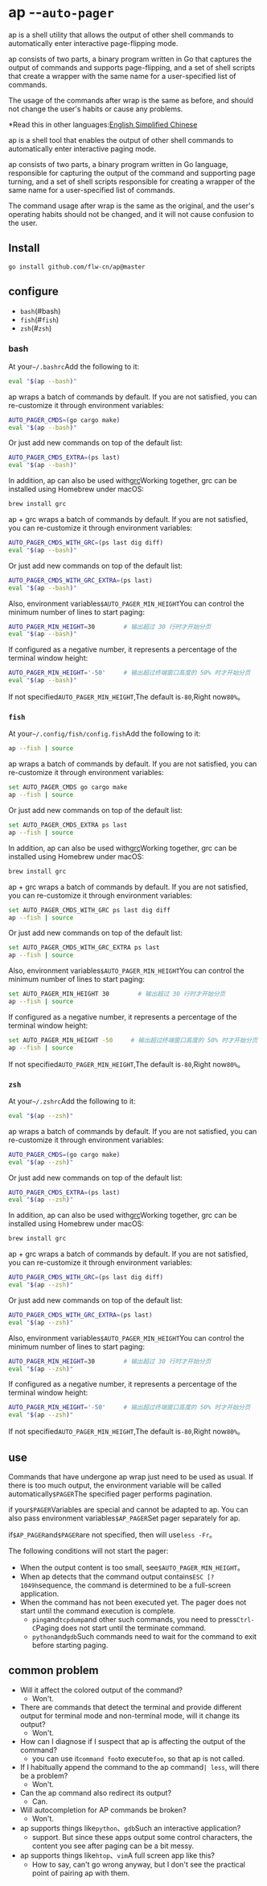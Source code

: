 # ap --`auto-pager`

ap is a shell utility that allows the output of other shell commands to automatically enter interactive page-flipping mode.

ap consists of two parts, a binary program written in Go that captures the output of commands and supports page-flipping, and a set of shell scripts that create a wrapper with the same name for a user-specified list of commands.

The usage of the commands after wrap is the same as before, and should not change the user's habits or cause any problems.

\*Read this in other languages:[English](README_en.md),[Simplified Chinese](README.md)

ap is a shell tool that enables the output of other shell commands to automatically enter interactive paging mode.

ap consists of two parts, a binary program written in Go language, responsible for capturing the output of the command and supporting page turning,
and a set of shell scripts responsible for creating a wrapper of the same name for a user-specified list of commands.

The command usage after wrap is the same as the original, and the user's operating habits should not be changed, and it will not cause confusion to the user.

## Install

    go install github.com/flw-cn/ap@master

## configure

-   `bash`(#bash)
-   `fish`(#`fish`)
-   `zsh`(#`zsh`)

### bash

At your`~/.bashrc`Add the following to it:

```sh
eval "$(ap --bash)"
```

ap wraps a batch of commands by default. If you are not satisfied, you can re-customize it through environment variables:

```sh
AUTO_PAGER_CMDS=(go cargo make)
eval "$(ap --bash)"
```

Or just add new commands on top of the default list:

```sh
AUTO_PAGER_CMDS_EXTRA=(ps last)
eval "$(ap --bash)"
```

In addition, ap can also be used with[grc](https://github.com/garabik/grc)Working together, grc can be installed using Homebrew under macOS:

```sh
brew install grc
```

ap + grc wraps a batch of commands by default. If you are not satisfied, you can re-customize it through environment variables:

```sh
AUTO_PAGER_CMDS_WITH_GRC=(ps last dig diff)
eval "$(ap --bash)"
```

Or just add new commands on top of the default list:

```sh
AUTO_PAGER_CMDS_WITH_GRC_EXTRA=(ps last)
eval "$(ap --bash)"
```

Also, environment variables`$AUTO_PAGER_MIN_HEIGHT`You can control the minimum number of lines to start paging:

```sh
AUTO_PAGER_MIN_HEIGHT=30        # 输出超过 30 行时才开始分页
eval "$(ap --bash)"
```

If configured as a negative number, it represents a percentage of the terminal window height:

```sh
AUTO_PAGER_MIN_HEIGHT='-50'     # 输出超过终端窗口高度的 50% 时才开始分页
eval "$(ap --bash)"
```

If not specified`AUTO_PAGER_MIN_HEIGHT`,The default is`-80`,Right now`80%`。

### `fish`

At your`~/.config/fish/config.fish`Add the following to it:

```sh
ap --fish | source
```

ap wraps a batch of commands by default. If you are not satisfied, you can re-customize it through environment variables:

```sh
set AUTO_PAGER_CMDS go cargo make
ap --fish | source
```

Or just add new commands on top of the default list:

```sh
set AUTO_PAGER_CMDS_EXTRA ps last
ap --fish | source
```

In addition, ap can also be used with[grc](https://github.com/garabik/grc)Working together, grc can be installed using Homebrew under macOS:

```sh
brew install grc
```

ap + grc wraps a batch of commands by default. If you are not satisfied, you can re-customize it through environment variables:

```sh
set AUTO_PAGER_CMDS_WITH_GRC ps last dig diff
ap --fish | source
```

Or just add new commands on top of the default list:

```sh
set AUTO_PAGER_CMDS_WITH_GRC_EXTRA ps last
ap --fish | source
```

Also, environment variables`$AUTO_PAGER_MIN_HEIGHT`You can control the minimum number of lines to start paging:

```sh
set AUTO_PAGER_MIN_HEIGHT 30        # 输出超过 30 行时才开始分页
ap --fish | source
```

If configured as a negative number, it represents a percentage of the terminal window height:

```sh
set AUTO_PAGER_MIN_HEIGHT -50     # 输出超过终端窗口高度的 50% 时才开始分页
ap --fish | source
```

If not specified`AUTO_PAGER_MIN_HEIGHT`,The default is`-80`,Right now`80%`。

### `zsh`

At your`~/.zshrc`Add the following to it:

```sh
eval "$(ap --zsh)"
```

ap wraps a batch of commands by default. If you are not satisfied, you can re-customize it through environment variables:

```sh
AUTO_PAGER_CMDS=(go cargo make)
eval "$(ap --zsh)"
```

Or just add new commands on top of the default list:

```sh
AUTO_PAGER_CMDS_EXTRA=(ps last)
eval "$(ap --zsh)"
```

In addition, ap can also be used with[grc](https://github.com/garabik/grc)Working together, grc can be installed using Homebrew under macOS:

```sh
brew install grc
```

ap + grc wraps a batch of commands by default. If you are not satisfied, you can re-customize it through environment variables:

```sh
AUTO_PAGER_CMDS_WITH_GRC=(ps last dig diff)
eval "$(ap --zsh)"
```

Or just add new commands on top of the default list:

```sh
AUTO_PAGER_CMDS_WITH_GRC_EXTRA=(ps last)
eval "$(ap --zsh)"
```

Also, environment variables`$AUTO_PAGER_MIN_HEIGHT`You can control the minimum number of lines to start paging:

```sh
AUTO_PAGER_MIN_HEIGHT=30        # 输出超过 30 行时才开始分页
eval "$(ap --zsh)"
```

If configured as a negative number, it represents a percentage of the terminal window height:

```sh
AUTO_PAGER_MIN_HEIGHT='-50'     # 输出超过终端窗口高度的 50% 时才开始分页
eval "$(ap --zsh)"
```

If not specified`AUTO_PAGER_MIN_HEIGHT`,The default is`-80`,Right now`80%`。

## use

Commands that have undergone ap wrap just need to be used as usual.
If there is too much output, the environment variable will be called automatically`$PAGER`The specified pager performs pagination.

if your`$PAGER`Variables are special and cannot be adapted to ap. You can also pass environment variables`$AP_PAGER`Set pager separately for ap.

if`$AP_PAGER`and`$PAGER`are not specified, then will use`less -Fr`。

The following conditions will not start the pager:

-   When the output content is too small, see`$AUTO_PAGER_MIN_HEIGHT`。
-   When ap detects that the command output contains`ESC [?1049h`sequence, the command is determined to be a full-screen application.
-   When the command has not been executed yet. The pager does not start until the command execution is complete.
    -   `ping`and`tcpdump`and other such commands, you need to press`Ctrl-C`Paging does not start until the terminate command.
    -   `python`and`gdb`Such commands need to wait for the command to exit before starting paging.

## common problem

-   Will it affect the colored output of the command?
    -   Won't.
-   There are commands that detect the terminal and provide different output for terminal mode and non-terminal mode, will it change its output?
    -   Won't.
-   How can I diagnose if I suspect that ap is affecting the output of the command?
    -   you can use it`command foo`to execute`foo`, so that ap is not called.
-   If I habitually append the command to the ap command`| less`, will there be a problem?
    -   Won't.
-   Can the ap command also redirect its output?
    -   Can.
-   Will autocompletion for AP commands be broken?
    -   Won't.
-   ap supports things like`python`、`gdb`Such an interactive application?
    -   support. But since these apps output some control characters, the content you see after paging can be a bit messy.
-   ap supports things like`htop`、`vim`A full screen app like this?
    -   How to say, can't go wrong anyway, but I don't see the practical point of pairing ap with them.
